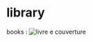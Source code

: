 # library
books :
![livre e couverture](https://res.cloudinary.com/dqt8qhx31/image/upload/v1742235997/livre_3-min_wqgmu9.jpg)
